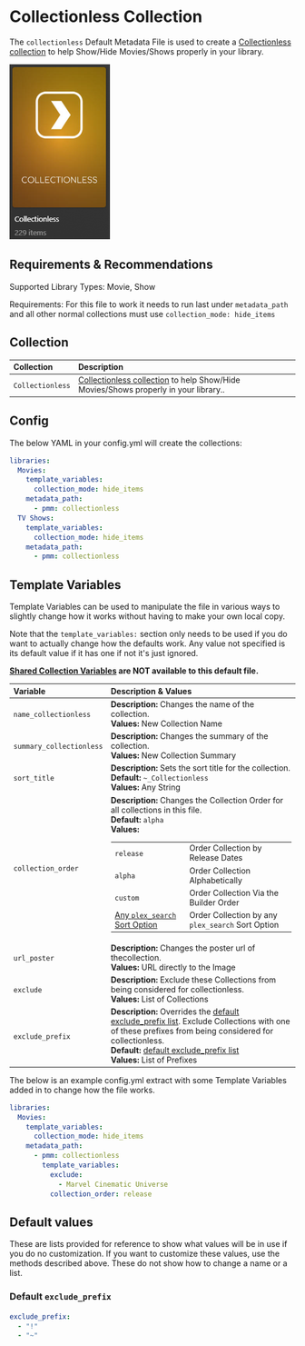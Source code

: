 # Collectionless Collection

The `collectionless` Default Metadata File is used to create a [Collectionless collection](../../builders/plex.md#plex-collectionless) to help Show/Hide Movies/Shows properly in your library.

![](../images/collectionless.png)

## Requirements & Recommendations

Supported Library Types: Movie, Show

Requirements: For this file to work it needs to run last under `metadata_path` and all other normal collections must use `collection_mode: hide_items`

## Collection

| Collection       | Description                                                                                                                                |
|:-----------------|:-------------------------------------------------------------------------------------------------------------------------------------------|
| `Collectionless` | [Collectionless collection](../../builders/plex.md#plex-collectionless) to help Show/Hide Movies/Shows properly in your library.. |

## Config

The below YAML in your config.yml will create the collections:

```yaml
libraries:
  Movies:
    template_variables:
      collection_mode: hide_items
    metadata_path:
      - pmm: collectionless
  TV Shows:
    template_variables:
      collection_mode: hide_items
    metadata_path:
      - pmm: collectionless
```

## Template Variables

Template Variables can be used to manipulate the file in various ways to slightly change how it works without having to make your own local copy.

Note that the `template_variables:` section only needs to be used if you do want to actually change how the defaults work. Any value not specified is its default value if it has one if not it's just ignored.

**[Shared Collection Variables](../collection_variables) are NOT available to this default file.**

| Variable                 | Description & Values                                                                                                                                                                                                                                                                                                                                                                                                                                                                                                             |
|:-------------------------|:---------------------------------------------------------------------------------------------------------------------------------------------------------------------------------------------------------------------------------------------------------------------------------------------------------------------------------------------------------------------------------------------------------------------------------------------------------------------------------------------------------------------------------|
| `name_collectionless`    | **Description:** Changes the name of the collection.<br>**Values:** New Collection Name                                                                                                                                                                                                                                                                                                                                                                                                                                          |
| `summary_collectionless` | **Description:** Changes the summary of the collection.<br>**Values:** New Collection Summary                                                                                                                                                                                                                                                                                                                                                                                                                                    |
| `sort_title`             | **Description:** Sets the sort title for the collection.<br>**Default:** `~_Collectionless`<br>**Values:** Any String                                                                                                                                                                                                                                                                                                                                                                                                            |
| `collection_order`       | **Description:** Changes the Collection Order for all collections in this file.<br>**Default:** `alpha`<br>**Values:**<table class="clearTable"><tr><td>`release`</td><td>Order Collection by Release Dates</td></tr><tr><td>`alpha`</td><td>Order Collection Alphabetically</td></tr><tr><td>`custom`</td><td>Order Collection Via the Builder Order</td></tr><tr><td>[Any `plex_search` Sort Option](../../builders/plex.md#sort-options)</td><td>Order Collection by any `plex_search` Sort Option</td></tr></table> |
| `url_poster`             | **Description:** Changes the poster url of thecollection.<br>**Values:** URL directly to the Image                                                                                                                                                                                                                                                                                                                                                                                                                               |
| `exclude`                | **Description:** Exclude these Collections from being considered for collectionless.<br>**Values:** List of Collections                                                                                                                                                                                                                                                                                                                                                                                                          |
| `exclude_prefix`         | **Description:** Overrides the [default exclude_prefix list](#default-exclude_prefix). Exclude Collections with one of these prefixes from being considered for collectionless.<br>**Default:** [default exclude_prefix list](#default-exclude_prefix)<br>**Values:** List of Prefixes                                                                                                                                                                                                                                           |                                                                                                                                                                                                                                                                                                                                                 |


The below is an example config.yml extract with some Template Variables added in to change how the file works.

```yaml
libraries:
  Movies:
    template_variables:
      collection_mode: hide_items
    metadata_path:
      - pmm: collectionless
        template_variables:
          exclude:
            - Marvel Cinematic Universe
          collection_order: release
```

## Default values

These are lists provided for reference to show what values will be in use if you do no customization.  If you want to customize these values, use the methods described above.  These do not show how to change a name or a list.

### Default `exclude_prefix`

```yaml
exclude_prefix:
  - "!"
  - "~"
```